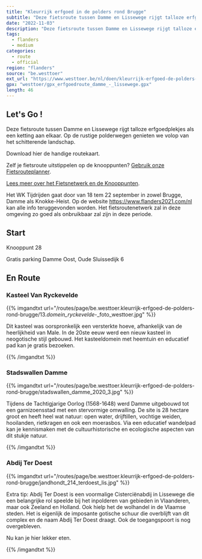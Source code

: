 ```yaml
---
title: "Kleurrijk erfgoed in de polders rond Brugge"
subtitle: "Deze fietsroute tussen Damme en Lissewege rijgt talloze erfgoedplekjes als een ketting aan elkaar"
date: "2022-11-03"
description: "Deze fietsroute tussen Damme en Lissewege rijgt talloze erfgoedplekjes als een ketting aan elkaar" 
tags:
  - flanders
  - medium
categories: 
  - route
  - official
region: "flanders"
source: "be.westtoer"
ext_url: "https://www.westtoer.be/nl/doen/kleurrijk-erfgoed-de-polders-rond-brugge"
gpx: "westtoer/gpx_erfgoedroute_damme_-_lissewege.gpx"
length: 46
---
```


## Let's Go !

Deze fietsroute tussen Damme en Lissewege rijgt talloze erfgoedplekjes als een ketting aan elkaar. Op de rustige polderwegen genieten we volop van het schitterende landschap.

Download hier de handige routekaart. 

Zelf je fietsroute uitstippelen op de knooppunten? [Gebruik onze Fietsrouteplanner](http://www.westtoer.be/nl/fietsrouteplanner).

[Lees meer over het Fietsnetwerk en de Knooppunten](http://www.westtoer.be/nl/inspiratie/fietsnetwerk).

Het WK Tijdrijden gaat door van 18 tem 22 september in zowel Brugge, Damme als Knokke-Heist. Op de website https://www.flanders2021.com/nl kan alle info teruggevonden worden. Het fietsroutenetwerk zal in deze omgeving zo goed als onbruikbaar zal zijn in deze periode.

## Start 

Knooppunt 28



Gratis parking Damme Oost, Oude Sluissedijk 6 

## En Route

### Kasteel Van Ryckevelde

{{% imgandtxt url="/routes/page/be.westtoer.kleurrijk-erfgoed-de-polders-rond-brugge/13._domein_ryckevelde_-_foto_westtoer.jpg" %}}

Dit kasteel was oorspronkelijk een versterkte hoeve, afhankelijk van de heerlijkheid van Male. In de 20ste eeuw werd een nieuw kasteel in neogotische stijl gebouwd. Het kasteeldomein met heemtuin en educatief pad kan je gratis bezoeken. 

{{% /imgandtxt %}}

### Stadswallen Damme

{{% imgandtxt url="/routes/page/be.westtoer.kleurrijk-erfgoed-de-polders-rond-brugge/stadswallen_damme_2020_3.jpg" %}}

Tijdens de Tachtigjarige Oorlog (1568-1648) werd Damme uitgebouwd tot een garnizoensstad met een stervormige omwalling. De site is 28 hectare groot en heeft heel wat natuur: open water, drijftillen, vochtige weiden, hooilanden, rietkragen en ook een moerasbos. Via een educatief wandelpad kan je kennismaken met de cultuurhistorische en ecologische aspecten van dit stukje natuur.

{{% /imgandtxt %}}

### Abdij Ter Doest

{{% imgandtxt url="/routes/page/be.westtoer.kleurrijk-erfgoed-de-polders-rond-brugge/jandhondt_214_terdoest_lis.jpg" %}}

Extra tip: Abdij Ter Doest is een voormalige Cisterciënabdij in Lissewege die een belangrijke rol speelde bij het inpolderen van gebieden in Vlaanderen, maar ook Zeeland en Holland. Ook hielp het de wolhandel in de Vlaamse steden. Het is eigenlijk de imposante gotische schuur die overblijft van dit complex en de naam Abdij Ter Doest draagt. Ook de toegangspoort is nog overgebleven. 

Nu kan je hier lekker eten. 

{{% /imgandtxt %}}
